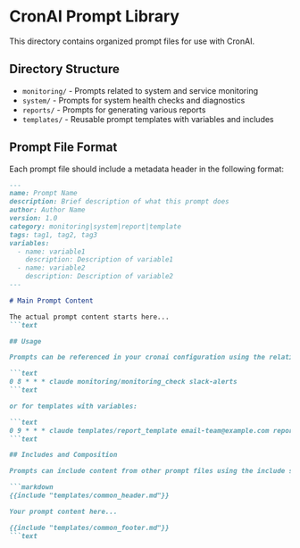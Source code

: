 # CronAI Prompt Library

This directory contains organized prompt files for use with CronAI.

## Directory Structure

- `monitoring/` - Prompts related to system and service monitoring
- `system/` - Prompts for system health checks and diagnostics
- `reports/` - Prompts for generating various reports
- `templates/` - Reusable prompt templates with variables and includes

## Prompt File Format

Each prompt file should include a metadata header in the following format:

```markdown
---
name: Prompt Name
description: Brief description of what this prompt does
author: Author Name
version: 1.0
category: monitoring|system|report|template
tags: tag1, tag2, tag3
variables:
  - name: variable1
    description: Description of variable1
  - name: variable2 
    description: Description of variable2
---

# Main Prompt Content

The actual prompt content starts here...
```text

## Usage

Prompts can be referenced in your cronai configuration using the relative path from this directory:

```text
0 8 * * * claude monitoring/monitoring_check slack-alerts
```text

or for templates with variables:

```text
0 9 * * * claude templates/report_template email-team@example.com reportType=Weekly,date={{CURRENT_DATE}}
```text

## Includes and Composition

Prompts can include content from other prompt files using the include syntax:

```markdown
{{include "templates/common_header.md"}}

Your prompt content here...

{{include "templates/common_footer.md"}}
```text
